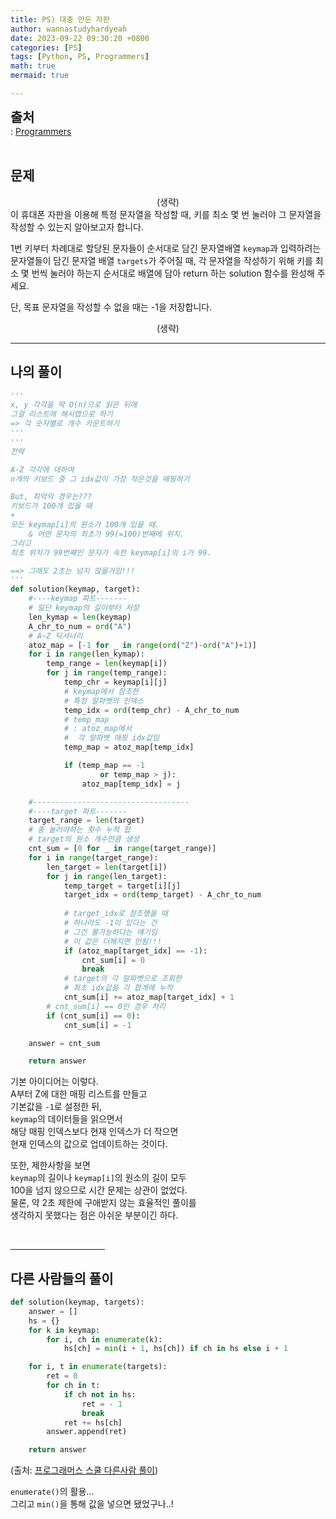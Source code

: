 ```yaml
---
title: PS) 대충 만든 자판
author: wannastudyhardyeah
date: 2023-09-22 09:30:20 +0800
categories: [PS]
tags: [Python, PS, Programmers]
math: true
mermaid: true

---
```

<span style="font-size: 1.3rem;"><b>출처</b></span><br>
\: <a href="https://school.programmers.co.kr/learn/courses/30/lessons/131128">Programmers</a>
<br><br>
<h2 id="problem">문제</h2>
<div align="center">(생략)</div>
이 휴대폰 자판을 이용해 특정 문자열을 작성할 때, 키를 최소 몇 번 눌러야 그 문자열을 작성할 수 있는지 알아보고자 합니다.

1번 키부터 차례대로 할당된 문자들이 순서대로 담긴 문자열배열 ``keymap``과 입력하려는 문자열들이 담긴 문자열 배열 ``targets``가 주어질 때, 각 문자열을 작성하기 위해 키를 최소 몇 번씩 눌러야 하는지 순서대로 배열에 담아 return 하는 solution 함수를 완성해 주세요.

단, 목표 문자열을 작성할 수 없을 때는 -1을 저장합니다.
<div align="center">(생략)</div>
<hr>
<h2 id="my-solved">나의 풀이</h2>

```python
'''
x, y 각각을 딱 O(n)으로 읽은 뒤에
그걸 리스트에 해시맵으로 하기
=> 각 숫자별로 개수 카운트하기
'''
'''
전략

A-Z 각각에 대하여
n개의 키보드 중 그 idx값이 가장 작은것을 매핑하기

But, 최악의 경우는???
키보드가 100개 있을 때
+
모든 keymap[i]의 원소가 100개 있을 때.
    & 어떤 문자의 최초가 99(=100)번째에 위치.
그리고
최초 위치가 99번째인 문자가 속한 keymap[i]의 i가 99.

==> 그래도 2초는 넘지 않을거임!!! 
'''
def solution(keymap, target):
    #----keymap 파트-------
    # 일단 keymap의 길이부터 저장
    len_kymap = len(keymap)
    A_chr_to_num = ord("A")
    # A~Z 딕셔너리
    atoz_map = [-1 for _ in range(ord("Z")-ord("A")+1)]
    for i in range(len_kymap):
        temp_range = len(keymap[i])
        for j in range(temp_range):
            temp_chr = keymap[i][j]
            # keymap에서 참조한
            # 특정 알파벳의 인덱스
            temp_idx = ord(temp_chr) - A_chr_to_num
            # temp_map
            # : atoz_map에서
            #  각 알파벳 매핑 idx값임
            temp_map = atoz_map[temp_idx]

            if (temp_map == -1
                    or temp_map > j):
                atoz_map[temp_idx] = j

    #-----------------------------------
    #----target 파트-------
    target_range = len(target)
    # 총 눌러야하는 횟수 누적 합
    # target의 원소 개수만큼 생성
    cnt_sum = [0 for _ in range(target_range)]
    for i in range(target_range):
        len_target = len(target[i])
        for j in range(len_target):
            temp_target = target[i][j]
            target_idx = ord(temp_target) - A_chr_to_num
            
            # target_idx로 참조했을 때
            # 하나라도 -1이 있다는 건
            # 그건 불가능하다는 얘기임
            # 이 값은 더해지면 안됨!!!
            if (atoz_map[target_idx] == -1):
                cnt_sum[i] = 0
                break
            # target의 각 알파벳으로 조회한
            # 최초 idx값을 각 합계에 누적
            cnt_sum[i] += atoz_map[target_idx] + 1
        # cnt_sum[i] == 0인 경우 처리
        if (cnt_sum[i] == 0):
            cnt_sum[i] = -1

    answer = cnt_sum

    return answer
```
기본 아이디어는 이렇다.<br>
A부터 Z에 대한 매핑 리스트를 만들고<br>
기본값을 ``-1``로 설정한 뒤,<br>
``keymap``의 데이터들을 읽으면서<br>
해당 매핑 인덱스보다 현재 인덱스가 더 작으면<br>
현재 인덱스의 값으로 업데이트하는 것이다.<br>

또한, 제한사항을 보면<br>
``keymap``의 길이나 ``keymap[i]``의 원소의 길이 모두<br>
100을 넘지 않으므로 시간 문제는 상관이 없었다.<br>
물론, 약 2초 제한에 구애받지 않는 효율적인 풀이를<br>
생각하지 못했다는 점은 아쉬운 부분이긴 하다.<br>


<br>
<hr width="30%">
<h2 id="other_solutions">다른 사람들의 풀이</h2>

```python
def solution(keymap, targets):
    answer = []
    hs = {}
    for k in keymap:
        for i, ch in enumerate(k):
            hs[ch] = min(i + 1, hs[ch]) if ch in hs else i + 1

    for i, t in enumerate(targets):
        ret = 0
        for ch in t:
            if ch not in hs:
                ret = - 1
                break
            ret += hs[ch]
        answer.append(ret)

    return answer
```
(출처: <a href="https://school.programmers.co.kr/learn/courses/30/lessons/160586/solution_groups?language=python3">프로그래머스 스쿨 다른사람 풀이</a>)<br>

``enumerate()``의 활용...<br>
그리고 ``min()``을 통해 값을 넣으면 됐었구나..!<br>